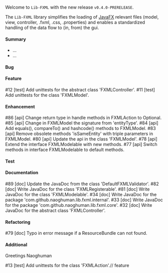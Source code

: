 Welcome to `Lib-FXML` with the new release `v0.4.0-PRERELEASE`.

The `Lib-FXML` library simplifies the loading of [JavaFX] relevant files (model, 
view, controller, .fxml, .css, .properties) and enables a standardized handling 
of the data flow to (in, from) the gui.



#### Summary
* ...
* ...



#### Bug



#### Feature
#12 [test] Add unittests for the abstract class 'FXMLController'.
#11 [test] Add unittests for the class 'FXMLModel'.



#### Enhancement
#86 [api] Change return type in handle methods in FXMLAction to Optional.
#85 [api] Change in FXMLModel the signature from 'entityType'.
#84 [api] Add equals(), compareTo() and hashcode() methods to FXMLModel.
#83 [api] Remove obsolete methods 'isSameEntity' with triple parameters in FXMLModel.
#80 [api] Update the api in the class 'FXMLModel'.
#78 [api] Extend the interface FXMLModelable with new methods.
#77 [api] Switch methods in interface FXMLModelable to default methods.



#### Test



#### Documentation
#89 [doc] Update the JavaDoc from the class 'DefaultFXMLValidator'.
#82 [doc] Write JavaDoc for the class 'FXMLRegisterable'.
#81 [doc] Write JavaDoc for the class 'FXMLModelable'.
#34 [doc] Write JavaDoc for the package 'com.github.naoghuman.lib.fxml.internal'.
#33 [doc] Write JavaDoc for the package 'com.github.naoghuman.lib.fxml.core'.
#32 [doc] Write JavaDoc for the abstract class 'FXMLController'.



#### Refactoring
#79 [doc] Typo in error message if a ResourceBundle can not found.



#### Additional



Greetings
Naoghuman



[//]: # (Issues which will be integrated in this release)
#13 [test] Add unittests for the class 'FXMLAction'.// feature



[//]: # (Links)
[JavaFX]:http://docs.oracle.com/javase/8/javase-clienttechnologies.htm
